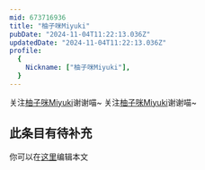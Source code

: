 ```yaml
---
mid: 673716936
title: "柚子咪Miyuki"
pubDate: "2024-11-04T11:22:13.036Z"
updatedDate: "2024-11-04T11:22:13.036Z"
profile:
  {
    Nickname: ["柚子咪Miyuki"],
  }
---
```


关注[柚子咪Miyuki](https://space.bilibili.com/673716936)谢谢喵~ 关注[柚子咪Miyuki](https://space.bilibili.com/673716936)谢谢喵~

## 此条目有待补充
你可以在[这里](https://github.com/Yuhanawa/VTuber.ICU-Content/edit/master/v/柚子咪Miyuki/index.md)编辑本文
